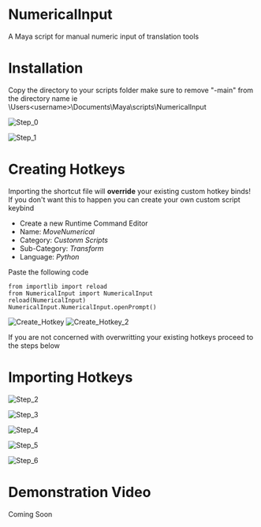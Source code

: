 # NumericalInput
A Maya script for manual numeric input of translation tools

# Installation
Copy the directory to your scripts folder make sure to remove  "-main" from the directory name
ie \Users\<username>\Documents\Maya\scripts\NumericalInput



![Step_0](https://github.com/Shinobubu/NumericalInput/assets/14949931/32a17b57-688e-4510-b998-a28ad37b25ff)


![Step_1](https://github.com/Shinobubu/NumericalInput/assets/14949931/76a3fd64-d7b6-4224-90d7-ea09997b6586)

# Creating Hotkeys
Importing the shortcut file will **override** your existing custom hotkey binds! 
If you don't want this to happen you can create your own custom script keybind 
- Create a new Runtime Command Editor
- Name: _MoveNumerical_
- Category: _Custonm Scripts_
- Sub-Category: _Transform_
- Language: _Python_

Paste the following code
```  
from importlib import reload
from NumericalInput import NumericalInput
reload(NumericalInput)
NumericalInput.NumericalInput.openPrompt()
```
![Create_Hotkey](https://github.com/Shinobubu/NumericalInput/assets/14949931/9ad6f3c8-c37b-44c5-ad5f-15e55b70d8b0)
![Create_Hotkey_2](https://github.com/Shinobubu/NumericalInput/assets/14949931/cf5a59ae-a3ab-43bb-9e3b-e541bec539f1)

If you are not concerned with overwritting your existing hotkeys proceed to the steps below

# Importing Hotkeys
![Step_2](https://github.com/Shinobubu/NumericalInput/assets/14949931/2b045f8a-0bb5-4fb5-a85d-f3655b02e9d9)

![Step_3](https://github.com/Shinobubu/NumericalInput/assets/14949931/5c15ccbf-4f39-4880-ab13-0fd7250211b4)

![Step_4](https://github.com/Shinobubu/NumericalInput/assets/14949931/fc644ece-031b-4f7b-99b2-6bf6eb8a4b4f)

![Step_5](https://github.com/Shinobubu/NumericalInput/assets/14949931/d4a6270c-d179-41f4-858e-782d78f20717)

![Step_6](https://github.com/Shinobubu/NumericalInput/assets/14949931/034be218-8f68-4951-8f10-330a9c2a3a26)

# Demonstration Video
Coming Soon
